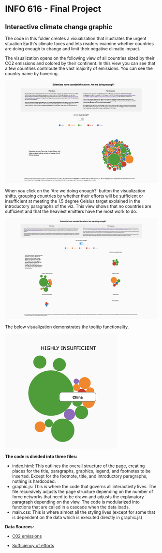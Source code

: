
INFO 616 - Final Project
===============

Interactive climate change graphic
---------------------

The code in this folder creates a visualization that illustrates the urgent
situation Earth's climate faces and lets readers examine whether countries are
doing enough to change and limit their negative climatic impact.

The visualization opens on the following view of all countries sized by their
CO2 emissions and colored by their continent. In this view you can see that a
few countries contribute the vast majority of emissions. You can see the
country name by hovering.

![home](home.png "Home visualization")

When you click on the 'Are we doing enough?' button the visualization shifts,
grouping countries by whether their efforts will be sufficient or insufficient
at meeting the 1.5 degree Celsius target explained in the introductory
paragraphs of the viz. This view shows that no countries are sufficient and
that the heaviest emitters have the most work to do.

![enough_view](enough_view.png "Enough visualization")

The below visualization demonstrates the tooltip functionality.

![tooltip](tooltip.png "Tooltip visualization")

**The code is divided into three files:**

- index.html: This outlines the overall structure of the page, creating places
  for the title, paragraphs, graphics, legend, and footnotes to be inserted.
  Except for the footnote, title, and introductory paragraphs, nothing is
  hardcoded.
- graphic.js: This is where the code that governs all interactivity lives. The
  file recursively adjusts the page structure depending on the number of force
  networks that need to be drawn and adjusts the explanatory paragraph
  depending on the view. The code is modularized into functions that are called
  in a cascade when the data loads.
- main.css: This is where almost all the styling lives (except for some that is
  dependent on the data which is executed directly in graphic.js)

**Data Sources:**

- [C02 emissions](https://github.com/owid/co2-data)

- [Sufficiency of efforts](https://climateactiontracker.org/methodology/cat-rating-methodology/)
